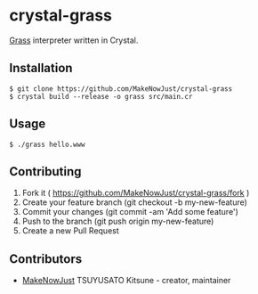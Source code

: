# crystal-grass

[Grass] interpreter written in Crystal.

[Grass]: http://www.blue.sky.or.jp/grass/

## Installation

```console
$ git clone https://github.com/MakeNowJust/crystal-grass
$ crystal build --release -o grass src/main.cr
```

## Usage

```console
$ ./grass hello.www
```

## Contributing

1. Fork it ( https://github.com/MakeNowJust/crystal-grass/fork )
2. Create your feature branch (git checkout -b my-new-feature)
3. Commit your changes (git commit -am 'Add some feature')
4. Push to the branch (git push origin my-new-feature)
5. Create a new Pull Request

## Contributors

- [MakeNowJust](https://github.com/MakeNowJust) TSUYUSATO Kitsune - creator, maintainer
